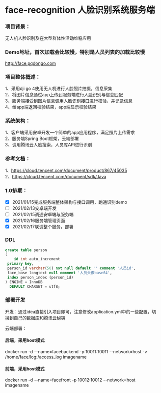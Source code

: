 # face-recognition 人脸识别系统服务端

### 项目背景：
无人机人脸识别及在大型群体性活动维稳应用

### Demo地址，首次加载会比较慢，特别是人员列表的加载比较慢
http://face.pqdongo.com

### 项目整体概述：
1、采用dji go 4使用无人机进行人脸照片拍摄，信息采集    
2、将图片信息通过app上传到服务端进行人脸识别与信息匹配  
3、服务端接受到图片信息调用人脸识别接口进行校验，并记录信息  
4、给app端返回校验结果，app端显示校验结果  

### 系统架构：
1、客户端采用安卓开发一个简单的app应用程序，满足照片上传需求  
2、服务端Spring Boot框架，云端部署  
3、调用腾讯云人脸搜索，人员库API进行识别  

### 参考文档：
1、https://cloud.tencent.com/document/product/867/45035  
2、https://cloud.tencent.com/document/sdk/Java  


### 1.0排期：
- [x] 2021/01/15完成服务端整体架构与接口调用，跑通识别demo
- [ ] 2021/02/13安卓端开发
- [ ] 2021/02/15调通安卓端与服务端
- [x] 2021/02/16服务端管理页面
- [x] 2021/02/17联调整个服务，部署

### DDL
```sql
create table person
(
    id int auto_increment
 primary key,
 person_id varchar(50) not null default '' comment '人员id',
 face_base longtext null comment '人员头像base64',
 index person_index (person_id)
) ENGINE = InnoDB
  DEFAULT CHARSET = utf8;

```

### 部署开发

开发：通过idea直接引入项目即可，注意修改application.yml中的一些配置，切换到自己的数据库和腾讯云秘钥

云端部署：
#### 后端，采用host模式
docker run -d --name=facebackend -p 10011:10011 --network=host -v /home/face/log:/access_log imagename

#### 前端，采用host模式
docker run -d --name=facefront -p 10012:10012 --network=host imagename



